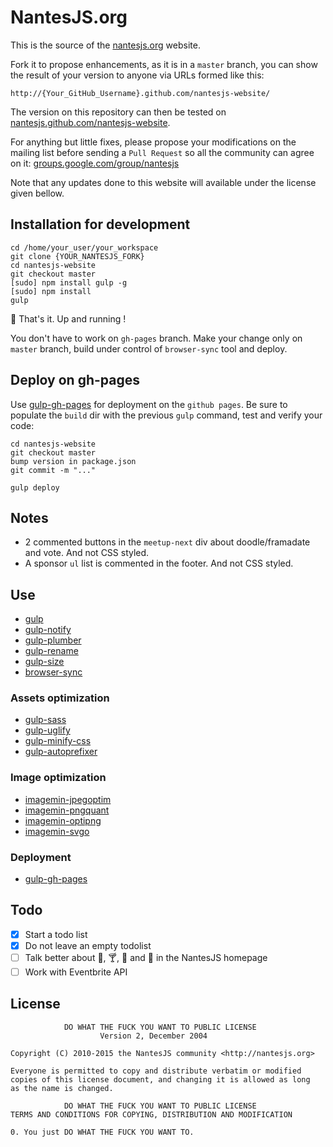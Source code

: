 # NantesJS.org

This is the source of the [nantesjs.org](http://nantesjs.org) website.

Fork it to propose enhancements, as it is in a `master` branch, you can show the result of your version to anyone via URLs formed like this:

    http://{Your_GitHub_Username}.github.com/nantesjs-website/

The version on this repository can then be tested on [nantesjs.github.com/nantesjs-website](http://nantesjs.github.com/nantesjs-website/).

For anything but little fixes, please propose your modifications on the mailing list before sending a `Pull Request` so all the community can agree on it: [groups.google.com/group/nantesjs](http://groups.google.com/group/nantesjs/)

Note that any updates done to this website will available under the license given bellow.

## Installation for development

```shell
cd /home/your_user/your_workspace
git clone {YOUR_NANTESJS_FORK}
cd nantesjs-website
git checkout master
[sudo] npm install gulp -g
[sudo] npm install
gulp
```

:metal: That's it. Up and running !

You don't have to work on `gh-pages` branch. Make your change only on `master` branch, build under control of `browser-sync` tool and deploy.

## Deploy on gh-pages

Use [gulp-gh-pages](https://www.npmjs.com/package/gulp-gh-pages) for deployment on the `github pages`.
Be sure to populate the `build` dir with the previous `gulp` command, test and verify your code:

```shell
cd nantesjs-website
git checkout master
bump version in package.json
git commit -m "..."

gulp deploy
```

## Notes

* 2 commented buttons in the `meetup-next` div about doodle/framadate and vote. And not CSS styled.
* A sponsor `ul` list is commented in the footer. And not CSS styled.

## Use

* [gulp](http://gulpjs.com/)
* [gulp-notify](https://www.npmjs.com/package/gulp-notify)
* [gulp-plumber](https://www.npmjs.com/package/gulp-plumber)
* [gulp-rename](https://www.npmjs.com/package/gulp-rename)
* [gulp-size](https://www.npmjs.com/package/gulp-size)
* [browser-sync](http://www.browsersync.io/)

### Assets optimization

* [gulp-sass](https://www.npmjs.com/package/gulp-sass)
* [gulp-uglify](https://www.npmjs.com/package/gulp-uglify)
* [gulp-minify-css](https://www.npmjs.com/package/gulp-minify-css)
* [gulp-autoprefixer](https://www.npmjs.com/package/gulp-autoprefixer)

### Image optimization

* [imagemin-jpegoptim](https://www.npmjs.com/package/imagemin-jpegoptim)
* [imagemin-pngquant](https://www.npmjs.com/package/imagemin-pngquant)
* [imagemin-optipng](https://www.npmjs.com/package/imagemin-optipng)
* [imagemin-svgo](https://www.npmjs.com/package/imagemin-svgo)

### Deployment

* [gulp-gh-pages](https://www.npmjs.com/package/gulp-gh-pages)

## Todo

* [x] Start a todo list
* [x] Do not leave an empty todolist
* [ ] Talk better about :beers:, :cocktail:, :pizza: and :doughnut: in the NantesJS homepage
* [ ] Work with Eventbrite API

## License

                DO WHAT THE FUCK YOU WANT TO PUBLIC LICENSE
                        Version 2, December 2004

    Copyright (C) 2010-2015 the NantesJS community <http://nantesjs.org>

    Everyone is permitted to copy and distribute verbatim or modified
    copies of this license document, and changing it is allowed as long
    as the name is changed.

                DO WHAT THE FUCK YOU WANT TO PUBLIC LICENSE
    TERMS AND CONDITIONS FOR COPYING, DISTRIBUTION AND MODIFICATION

    0. You just DO WHAT THE FUCK YOU WANT TO.
